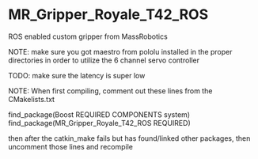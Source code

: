 # MR_Gripper_Royale_T42_ROS

ROS enabled custom gripper from MassRobotics

NOTE: make sure you got maestro from pololu installed in the proper directories in order to utilize the 6 channel servo controller

TODO: make sure the latency is super low


NOTE: When first compiling, comment out these lines from the CMakelists.txt

find_package(Boost REQUIRED COMPONENTS system) 
find_package(MR_Gripper_Royale_T42_ROS REQUIRED) 

then after the catkin_make fails but has found/linked other packages, then uncomment those lines and recompile
